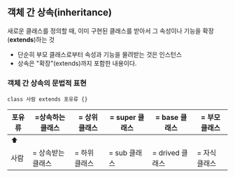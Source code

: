 ## 객체 간 상속(inheritance)
새로운 클래스를 정의할 때, 이미 구현된 클래스를 받아서 그 속성이나 기능을 확장(**extends**)하는 것
- 단순히 부모 클래스로부터 속성과 기능을 물려받는 것은 인스턴스
- 상속은 "확장"(extends)까지 포함한 내용이다.

### 객체 간 상속의 문법적 표현
`class 사람 extends 포유류 {}`

|포유류|=상속하는 클래스|= 상위 클래스|= super 클래스|= base 클래스|= 부모 클래스|
| ---- |----|----|----|----|----|
| ⬆ |
|사람|= 상속받는 클래스|= 하위 클래스|= sub 클래스|= drived 클래스|= 자식 클래스|